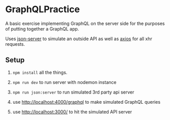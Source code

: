 # GraphQLPractice

A basic exercise implementing GraphQL on the server side for the purposes of putting together a GraphQL app.

Uses [json-server](https://github.com/typicode/json-server) to simulate an outside API as well as [axios](https://github.com/axios/axios) for all xhr requests.

## Setup

1. `npm install` all the things.

2. `npm run dev` to run server with nodemon instance

3. `npm run json:server` to run simulated 3rd party api server

4. use [http://localhost:4000/graphql](http://localhost:4000/graphql) to make simulated GraphQL queries

5. use [http://localhost:3000/](http://localhost:3000/) to hit the simulated API server


